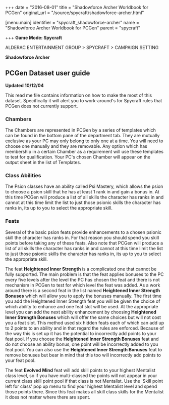 +++
date = "2016-08-01"
title = "Shadowforce Archer Worldbook for PCGen"
original_url = "/source/spycraft/shadowforce-archer.html"

[menu.main]
    identifier = "spycraft_shadowforce-archer"
    name = "Shadowforce Archer Worldbook for PCGen"
    parent = "spycraft"
    
+++
**Game Mode: Spycraft**

ALDERAC ENTERTAINMENT GROUP &gt; SPYCRAFT &gt; CAMPAIGN SETTING

**Shadowforce Archer**

PCGen Dataset user guide
------------------------

**Updated 10/12/04**

This read me file contains information on how to make the most of this
dataset. Specifically it will alert you to work-around's for Spycraft
rules that PCGen does not currently support.

### Chambers

The Chambers are represented in PCGen by a series of templates which can
be found in the bottom pane of the department tab. They are mutually
exclusive as your PC may only belong to only one at a time. You will
need to choose one manually and they are removable. Any option which has
membership in a certain Chamber as a requirement will use these
templates to test for qualification. Your PC's chosen Chamber will
appear on the output sheet in the list of Templates.

### Class Abilities

The Psion classes have an ability called Psi Mastery, which allows the
psion to choose a psion skill that he has at least 1 rank in and gain a
bonus in. At this time PCGen will produce a list of all skills the
character has ranks in and cannot at this time limit the list to just
those psionic skills the character has ranks in, its up to you to select
the appropriate skill.

### Feats

Several of the basic psion feats provide enhancements to a chosen
psionic skill the character has ranks in. For that reason you should
spend you skill points before taking any of these feats. Also note that
PCGen will produce a list of all skills the character has ranks in and
cannot at this time limit the list to just those psionic skills the
character has ranks in, its up to you to select the appropriate skill.

The feat **Heightened Inner Strength** is a complicated one that cannot
be fully supported. The main problem is that the feat applies bonuses to
the PC every five levels after the level the PC has chosen the feat and
there is not mechanism in PCGen to test for which level the feat was
added. As a work around there is a second feat in the list named
**Heightened Inner Strength Bonuses** which will allow you to apply the
bonuses manually. The first time you add the Heightened Inner Strength
feat you will be given the choice of which ability to enhance and one
feat slot will be used. At the appropriate level you can add the next
ability enhancement by choosing **Heightened Inner Strength Bonuses**
which will offer the same choices but will not cost you a feat slot.
This method used six hidden feats each of which can add up to 2 points
to an ability and in that regard the rules are enforced. Because of the
way this is set up it has the potential to incorrectly add points to
your feat pool. If you choose the **Heightened Inner Strength Bonuses**
feat and do not choose an ability bonus, one point will be incorrectly
added to you feat pool. You can also use the **Heightened Inner Strength
Bonuses** feat to remove bonuses but bear in mind that this too will
incorrectly add points to your feat pool.

The feat **Evolved Mind** feat will add skill points to your highest
Mentalist class level, so if you have multi-classed the points will not
appear in your current class skill point pool if that class is not
Mentalist. Use the 'Skill point left for class' pop up menu to find your
highest Mentalist level and spend those points there. Since this feat
makes all skill class skills for the Mentalist it does not matter where
there are spent.



